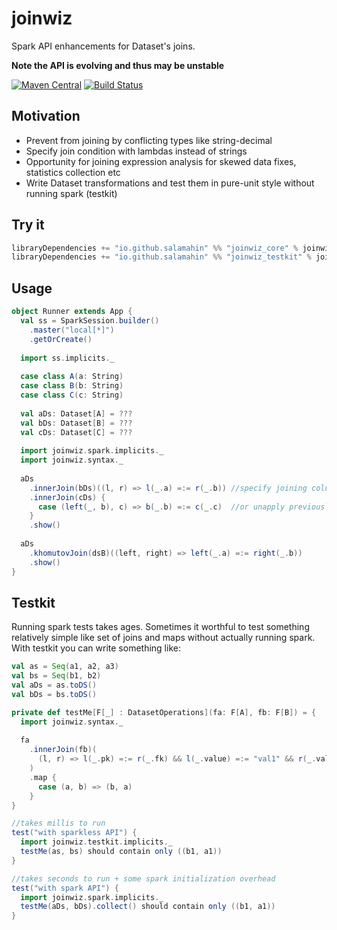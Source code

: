 # joinwiz

Spark API enhancements for Dataset's joins.

**Note the API is evolving and thus may be unstable**

[![Maven Central](https://maven-badges.herokuapp.com/maven-central/io.github.salamahin/joinwiz_2.11/badge.svg)](https://maven-badges.herokuapp.com/maven-central/io.github.salamahin/joinwiz_2.11) [![Build Status](https://travis-ci.com/Salamahin/joinwiz.svg?branch=master)](https://travis-ci.com/Salamahin/joinwiz)


## Motivation
* Prevent from joining by conflicting types like string-decimal
* Specify join condition with lambdas instead of strings
* Opportunity for joining expression analysis for skewed data fixes, statistics collection etc
* Write Dataset transformations and test them in pure-unit style without running spark (testkit)




## Try it
```scala
libraryDependencies += "io.github.salamahin" %% "joinwiz_core" % joinwiz_version
libraryDependencies += "io.github.salamahin" %% "joinwiz_testkit" % joinwiz_version //for testkit
```


## Usage

```scala
object Runner extends App {
  val ss = SparkSession.builder()
    .master("local[*]")
    .getOrCreate()
    
  import ss.implicits._
    
  case class A(a: String)
  case class B(b: String)
  case class C(c: String)
    
  val aDs: Dataset[A] = ???
  val bDs: Dataset[B] = ???
  val cDs: Dataset[C] = ???
    
  import joinwiz.spark.implicits._
  import joinwiz.syntax._
   
  aDs
    .innerJoin(bDs)((l, r) => l(_.a) =:= r(_.b)) //specify joining columns by types
    .innerJoin(cDs) {
      case (left(_, b), c) => b(_.b) =:= c(_.c)  //or unapply previously joined tuple
    }
    .show()
    
  aDs
    .khomutovJoin(dsB)((left, right) => left(_.a) =:= right(_.b))
    .show()
}
```


## Testkit

Running spark tests takes ages. Sometimes it worthful to test something relatively simple like set of joins and maps
without actually running spark.
With testkit you can write something like:
```scala
val as = Seq(a1, a2, a3)
val bs = Seq(b1, b2)
val aDs = as.toDS()
val bDs = bs.toDS()

private def testMe[F[_] : DatasetOperations](fa: F[A], fb: F[B]) = {
  import joinwiz.syntax._
    
  fa
    .innerJoin(fb)(
      (l, r) => l(_.pk) =:= r(_.fk) && l(_.value) =:= "val1" && r(_.value) =:= Some(BigDecimal(0L))
    )
    .map {
      case (a, b) => (b, a)
    }
}

//takes millis to run
test("with sparkless API") { 
  import joinwiz.testkit.implicits._
  testMe(as, bs) should contain only ((b1, a1))
}

//takes seconds to run + some spark initialization overhead
test("with spark API") {
  import joinwiz.spark.implicits._
  testMe(aDs, bDs).collect() should contain only ((b1, a1))
}
```